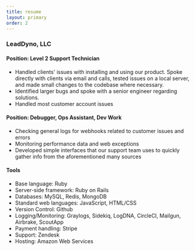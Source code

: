 ```yaml
---
title: resume
layout: primary
order: 2
---
```


<p class="big-icons fa-5x fas fa-tasks"></p>

<h3>LeadDyno, LLC</h3>

<p>

  <h4>Position: Level 2 Support Technician</h4>
    <ul>
      <li>Handled clients' issues with installing and using our product. Spoke directly with clients via email and calls, tested issues on a local server, and made small changes to the codebase where necessary.</li>
      <li>Identified larger bugs and spoke with a senior engineer regarding solutions.</li>
      <li>Handled most customer account issues</li>
    </ul>
  <h4>Position: Debugger, Ops Assistant, Dev Work</h4>
    <ul>
      <li>Checking general logs for webhooks related to customer issues and errors</li>
      <li>Monitoring performance data and web exceptions</li>
      <li>Developed simple interfaces that our support team uses to quickly gather info from the aforementioned many sources</li>
    </ul>

  <h4>Tools</h4>
  <ul>
    <li>Base language: Ruby</li>
    <li>Server-side framework: Ruby on Rails</li>
    <li>Databases: MySQL, Redis, MongoDB</li>
    <li>Standard web languages: JavaScript, HTML/CSS</li>
    <li>Version Control: Github</li>
    <li>Logging/Monitoring: Graylogs, Sidekiq, LogDNA, CircleCI, Mailgun, Airbrake, ScoutApp</li>
    <li>Payment handling: Stripe</li>
    <li>Support: Zendesk</li>
    <li>Hosting: Amazon Web Services</li>
  </ul>

</p>
